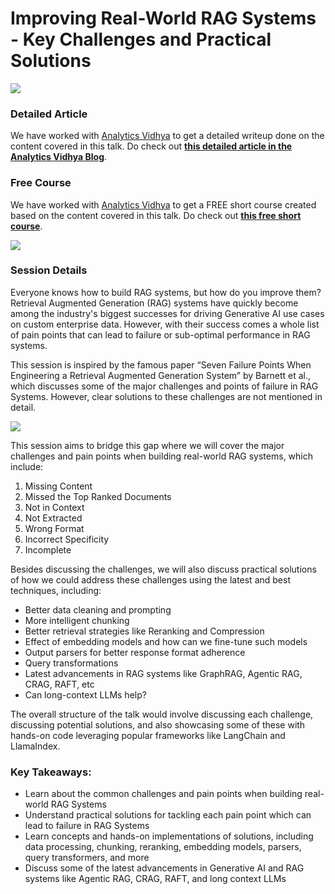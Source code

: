 # Improving Real-World RAG Systems - Key Challenges and Practical Solutions

![](https://i.imgur.com/ZdpFHzB.png)

### Detailed Article

We have worked with [Analytics Vidhya](https://www.analyticsvidhya.com/blog/) to get a detailed writeup done on the content covered in this talk. Do check out __[this detailed article in the Analytics Vidhya Blog](https://www.analyticsvidhya.com/blog/2024/08/improving-real-world-rag-systems/)__. 

### Free Course

We have worked with [Analytics Vidhya](https://courses.analyticsvidhya.com/courses/improving-real-world-rag-systems-key-challenges) to get a FREE short course created based on the content covered in this talk. Do check out __[this free short course](https://courses.analyticsvidhya.com/courses/improving-real-world-rag-systems-key-challenges)__.

![](https://github.com/dipanjanS/improving-RAG-systems-dhs2024/blob/main/rag_course.gif)

### Session Details

Everyone knows how to build RAG systems, but how do you improve them? Retrieval Augmented Generation (RAG) systems have quickly become among the industry's biggest successes for driving Generative AI use cases on custom enterprise data. However, with their success comes a whole list of pain points that can lead to failure or sub-optimal performance in RAG systems. 

This session is inspired by the famous paper “Seven Failure Points When Engineering a Retrieval Augmented Generation System” by Barnett et al., which discusses some of the major challenges and points of failure in RAG Systems. However, clear solutions to these challenges are not mentioned in detail.

![](https://i.imgur.com/HOvpTdQ.png)

This session aims to bridge this gap where we will cover the major challenges and pain points when building real-world RAG systems, which include:

1. Missing Content
2. Missed the Top Ranked Documents
3. Not in Context 
4. Not Extracted
5. Wrong Format
6. Incorrect Specificity
7. Incomplete
   
Besides discussing the challenges, we will also discuss practical solutions of how we could address these challenges using the latest and best techniques, including:

- Better data cleaning and prompting 
- More intelligent chunking 
- Better retrieval strategies like Reranking and Compression
- Effect of embedding models and how can we fine-tune such models
- Output parsers for better response format adherence
- Query transformations
- Latest advancements in RAG systems like GraphRAG, Agentic RAG, CRAG, RAFT, etc
- Can long-context LLMs help?

The overall structure of the talk would involve discussing each challenge, discussing potential solutions, and also showcasing some of these with hands-on code leveraging popular frameworks like LangChain and LlamaIndex.

### Key Takeaways:

- Learn about the common challenges and pain points when building real-world RAG Systems
- Understand practical solutions for tackling each pain point which can lead to failure in RAG Systems
- Learn concepts and hands-on implementations of solutions, including data processing, chunking, reranking, embedding models, parsers, query transformers, and more
- Discuss some of the latest advancements in Generative AI and RAG systems like Agentic RAG, CRAG, RAFT, and long context LLMs
